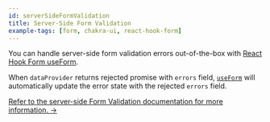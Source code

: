 ```yaml
---
id: serverSideFormValidation
title: Server-Side Form Validation
example-tags: [form, chakra-ui, react-hook-form]
---
```


You can handle server-side form validation errors out-of-the-box with [React Hook Form useForm][react-hook-form-use-form].

When `dataProvider` returns rejected promise with `errors` field, [`useForm`][react-hook-form-use-form] will automatically update the error state with the rejected `errors` field.

[Refer to the server-side Form Validation documentation for more information. →](/docs/advanced-tutorials/forms/server-side-form-validation/)

<CodeSandboxExample path="server-side-form-validation-chakra-ui" />

[react-hook-form-use-form]: /docs/packages/list-of-packages/index
